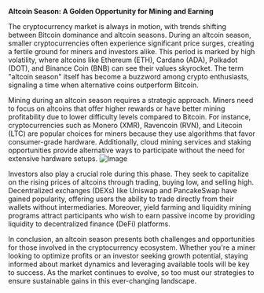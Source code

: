 **Altcoin Season: A Golden Opportunity for Mining and Earning**

The cryptocurrency market is always in motion, with trends shifting between Bitcoin dominance and altcoin seasons. During an altcoin season, smaller cryptocurrencies often experience significant price surges, creating a fertile ground for miners and investors alike. This period is marked by high volatility, where altcoins like Ethereum (ETH), Cardano (ADA), Polkadot (DOT), and Binance Coin (BNB) can see their values skyrocket. The term "altcoin season" itself has become a buzzword among crypto enthusiasts, signaling a time when alternative coins outperform Bitcoin.

Mining during an altcoin season requires a strategic approach. Miners need to focus on altcoins that offer higher rewards or have better mining profitability due to lower difficulty levels compared to Bitcoin. For instance, cryptocurrencies such as Monero (XMR), Ravencoin (RVN), and Litecoin (LTC) are popular choices for miners because they use algorithms that favor consumer-grade hardware. Additionally, cloud mining services and staking opportunities provide alternative ways to participate without the need for extensive hardware setups. ![Image](https://github.com/user-attachments/assets/057c907c-805e-4310-a052-f5031067f3de)

Investors also play a crucial role during this phase. They seek to capitalize on the rising prices of altcoins through trading, buying low, and selling high. Decentralized exchanges (DEXs) like Uniswap and PancakeSwap have gained popularity, offering users the ability to trade directly from their wallets without intermediaries. Moreover, yield farming and liquidity mining programs attract participants who wish to earn passive income by providing liquidity to decentralized finance (DeFi) platforms.

In conclusion, an altcoin season presents both challenges and opportunities for those involved in the cryptocurrency ecosystem. Whether you're a miner looking to optimize profits or an investor seeking growth potential, staying informed about market dynamics and leveraging available tools will be key to success. As the market continues to evolve, so too must our strategies to ensure sustainable gains in this ever-changing landscape.